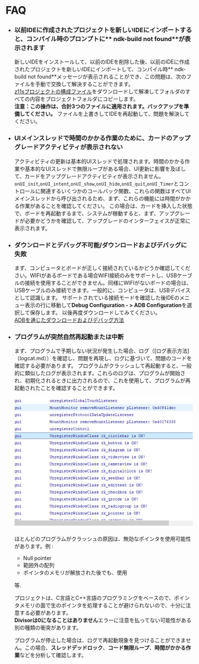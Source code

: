 
# FAQ
* ### 以前IDEに作成されたプロジェクトを新しいIDEにインポートすると、コンパイル時のプロンプトに** ndk-build not found**が表示されます
   新しいIDEをインストールして、以前のIDEを削除した後、以前のIDEに作成されたプロジェクトを新しいIDEにインポートして、コンパイル時** ndk-build not found**メッセージが表示されることができ、この問題は、次のファイルを手動で交換して解決することができます。  
  [z11sプロジェクトの構成ファイル](assets/z11sproject-configuration.zip)をダウンロードして解凍してフォルダのすべての内容をプロジェクトフォルダにコピーします。  
  **注意：この操作は、合計3つのファイルに適用されます。バックアップを準備してください。**
  ファイルを上書きしてIDEを再起動して、問題を解決してください。
  
* ### UIメインスレッドで時間のかかる作業のために、カードのアップグレードアクティビティが表示されない
   アクティビティの更新は基本的UIスレッドで処理されます。時間のかかる作業や基本的なUIスレッドで無限ループがある場合、UI更新に影響を及ぼして、カードをアップグレードアクティビティが表示されません。
   `onUI_init`,`onUI_intent`,`onUI_show`,`onUI_hide`,`onUI_quit`,`onUI_Timer`とコントロールに関連するいくつかのコールバック関数、これらの関数はすべてUIメインスレッドから呼び出されるため、まず、これらの機能には時間がかかる作業があることを確認してください。
   この場合は、カードを挿入した状態で、ボードを再起動するまで、システムが稼動すると、まず、アップグレードが必要かどうかを確認して、アップグレードのインターフェイスが正常に表示されます。

* ### ダウンロードとデバッグ不可能/ダウンロードおよびデバッグに失敗
   まず、コンピュータとボードが正しく接続されているかどうか確認してください。WIFIがあるボードである場合WIFI接続のみをサポートし、USBケーブルの接続を使用することができません。同様にWIFIがないボードの場合は、USBケーブルのみ接続できます。一般的に、コンピュータは、USBデバイスとして認識します。
  サポートされている接続モードを確認した後IDEのメニュー表示の行に移動して**Debug Configuration - > ADB Configuration**を選択して保存します。
  以後再度ダウンロードしてみてください。  
  [ADBを通じたダウンロードおよびデバッグ方法](adb_debug.md)
  
* ### プログラムが突然自然再起動または中断
   まず、プログラムで予期しない状況が発生した場合、ログ（[ログ表示方法]（logcat.md））を確認し、問題を再現し、ログに基づいて、問題のコードを確認する必要があります。
   プログラムがクラッシュして再起動すると、一般的に類似したログが表示されます。これらのログは、プログラムが開始され、初期化されるときに出力されるので、これを使用して、プログラムが再起動されたことを確認することができます。
  
  ![](assets/start_log.png)  
  
  ほとんどのプログラムがクラッシュの原因は、無効なポインタを使用可能性があります。例 :  
  * Null pointer
  * 範囲外の配列
  * ポインタのメモリが解放された後でも、使用
  
  等.  
  
   プロジェクトは、C言語とC++言語のプログラミングをベースので、ポインタメモリの面で生のポインタを処理することが避けられないので、十分に注意する必要があります。  
   **Divisorは0になることはありません**エラーに注意を払ってない可能性がある別の種類の衝突があります。
  
   プログラムが停止した場合は、ログで再起動現象を見つけることができません。この場合、**スレッドデッドロック**、**コード無限ループ**、**時間がかかる作業**などを分析して確認します。
